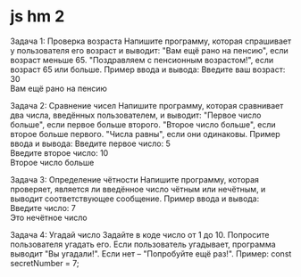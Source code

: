 # js hm 2
Задача 1: Проверка возраста
Напишите программу, которая спрашивает у пользователя его возраст и выводит:
"Вам ещё рано на пенсию", если возраст меньше 65.
"Поздравляем с пенсионным возрастом!", если возраст 65 или больше.
Пример ввода и вывода:
Введите ваш возраст: 30  
Вам ещё рано на пенсию  


Задача 2: Сравнение чисел
Напишите программу, которая сравнивает два числа, введённых пользователем, и выводит:
"Первое число больше", если первое больше второго.
"Второе число больше", если второе больше первого.
"Числа равны", если они одинаковы.
Пример ввода и вывода:
Введите первое число: 5  
Введите второе число: 10  
Второе число больше  

Задача 3: Определение чётности
Напишите программу, которая проверяет, является ли введённое число чётным или нечётным, и выводит соответствующее сообщение.
Пример ввода и вывода:
Введите число: 7  
Это нечётное число  

Задача 4: Угадай число
Задайте в коде число от 1 до 10. Попросите пользователя угадать его. Если пользователь угадывает, программа выводит "Вы угадали!". Если нет – "Попробуйте ещё раз!".
Пример:
const secretNumber = 7;

